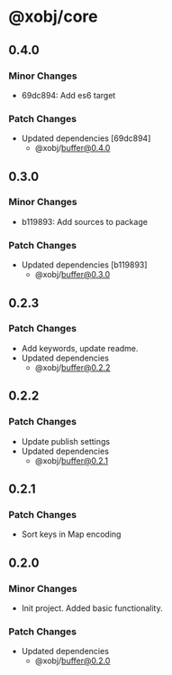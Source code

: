 # @xobj/core

## 0.4.0

### Minor Changes

- 69dc894: Add es6 target

### Patch Changes

- Updated dependencies [69dc894]
  - @xobj/buffer@0.4.0

## 0.3.0

### Minor Changes

- b119893: Add sources to package

### Patch Changes

- Updated dependencies [b119893]
  - @xobj/buffer@0.3.0

## 0.2.3

### Patch Changes

- Add keywords, update readme.
- Updated dependencies
  - @xobj/buffer@0.2.2

## 0.2.2

### Patch Changes

- Update publish settings
- Updated dependencies
  - @xobj/buffer@0.2.1

## 0.2.1

### Patch Changes

- Sort keys in Map encoding

## 0.2.0

### Minor Changes

- Init project. Added basic functionality.

### Patch Changes

- Updated dependencies
  - @xobj/buffer@0.2.0

